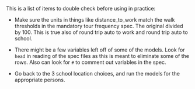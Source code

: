 This is a list of items to double check before using in practice:

* Make sure the units in things like distance_to_work match the walk thresholds
 in the mandatory tour frequency spec.  The original divided by 100.  This is
  true also of round trip auto to work and round trip auto to school.

* There might be a few variables left off of some of the models.  Look for 
`head` in reading of the spec files as this is meant to eliminate some of the
 rows.  Also can look for `#` to comment out variables in the spec.
 
* Go back to the 3 school location choices, and run the models for the 
appropriate persons.